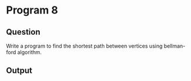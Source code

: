 # Program 8
## Question
Write a program to find the shortest path between vertices using bellman-ford algorithm.
## Output
